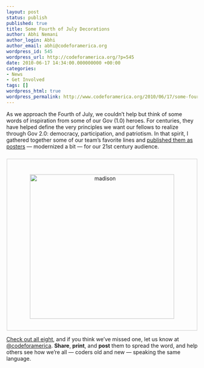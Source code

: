 ```yaml
---
layout: post
status: publish
published: true
title: Some Fourth of July Decorations
author: Abhi Nemani
author_login: Abhi
author_email: abhi@codeforamerica.org
wordpress_id: 545
wordpress_url: http://codeforamerica.org/?p=545
date: 2010-06-17 14:34:00.000000000 +00:00
categories:
- News
- Get Involved
tags: []
wordpress_html: true
wordpress_permalink: http://www.codeforamerica.org/2010/06/17/some-fourth-of-july-decorations/
---
```


<p>As we approach the Fourth of July, we couldn’t help but think of some words of inspiration from some of our Gov (1.0) heroes. For centuries, they have helped define the very principles we want our fellows to realize through Gov 2.0: democracy, participation, and patriotism. In that spirit, I gathered together some of our team’s favorite lines and <a href="http://codeforamerica.org/binary-art">published them as posters</a> — modernized a bit — for our 21st century audience.</p>
<p style="text-align: center;"><a href="http://codeforamerica.org/binary-art"><img alt="madison" class="size-full wp-image-421 aligncenter" src="http://codeforamerica.org/wp-content/uploads/2010/06/madison.jpg" style="padding-top: 40px; padding-right: 60px; padding-bottom: 30px; padding-left: 60px; margin-top: 10px; margin-bottom: 0px; border: 1px solid #cccccc;" title="madison" width="380"/></a></p>
<p><a href="http://codeforamerica.org/binary-art">Check out all eight</a>, and if you think we’ve missed one, let us know at <a href="http://twitter.com/codeforamerica">@codeforamerica</a>. <strong>Share</strong>, <strong>print</strong>, and <strong>post</strong> them to spread the word, and help others see how we’re all — coders old and new — speaking the same language.</p>
